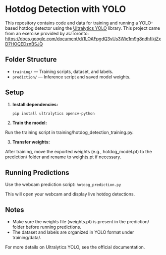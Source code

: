 # Hotdog Detection with YOLO

This repository contains code and data for training and running a YOLO-based hotdog detector using the [Ultralytics YOLO](https://docs.ultralytics.com/) library. This project came from an exercise provided by aUToronto: https://docs.google.com/document/d/1LOAFpgdQ3vUs3Wie1m9g8ndhfikjZxD7HOQEDznBSJQ

## Folder Structure

- `training/` — Training scripts, dataset, and labels.
- `prediction/` — Inference script and saved model weights.

## Setup

1. **Install dependencies:**

   ```sh
   pip install ultralytics opencv-python
   ```

2. **Train the model:**

Run the training script in training/hotdog_detection_training.py.

3. **Transfer weights:**

After training, move the exported weights (e.g., hotdog_model.pt) to the prediction/ folder and rename to weights.pt if necessary.

## Running Predictions
Use the webcam prediction script:
`hotdog_prediction.py`

This will open your webcam and display live hotdog detections.

## Notes
- Make sure the weights file (weights.pt) is present in the prediction/ folder before running predictions.
- The dataset and labels are organized in YOLO format under training/data/.

For more details on Ultralytics YOLO, see the official documentation.
